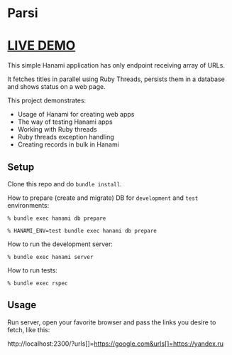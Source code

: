 # Parsi

# [LIVE DEMO](https://parsi.herokuapp.com/?urls[]=https://www.google.com/&urls[]=https://yandex.ru/&urls[]=https://wrongwrongwrong.com/)

This simple Hanami application has only endpoint receiving array of URLs.

It fetches titles in parallel using Ruby Threads, persists them in a database and shows status on a web page.

This project demonstrates:

- Usage of Hanami for creating web apps
- The way of testing Hanami apps
- Working with Ruby threads
- Ruby threads exception handling
- Creating records in bulk in Hanami

## Setup

Clone this repo and do `bundle install`.

How to prepare (create and migrate) DB for `development` and `test` environments:

```
% bundle exec hanami db prepare

% HANAMI_ENV=test bundle exec hanami db prepare
```

How to run the development server:

```
% bundle exec hanami server
```

How to run tests:

```
% bundle exec rspec
```

## Usage

Run server, open your favorite browser and pass the links you desire to fetch, like this:

http://localhost:2300/?urls[]=https://google.com&urls[]=https://yandex.ru
